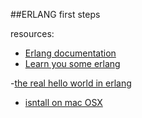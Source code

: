 ##ERLANG
first steps

resources:
  - [Erlang documentation](http://www.erlang.org/doc/)
  - [Learn you some erlang](http://learnyousomeerlang.com/content)
  
  -[the real hello world in erlang](http://egarson.blogspot.com.es/2008/03/real-erlang-hello-world.html)

  - [isntall on mac OSX](http://rudamoura.com/erlang-on-mac.html)
